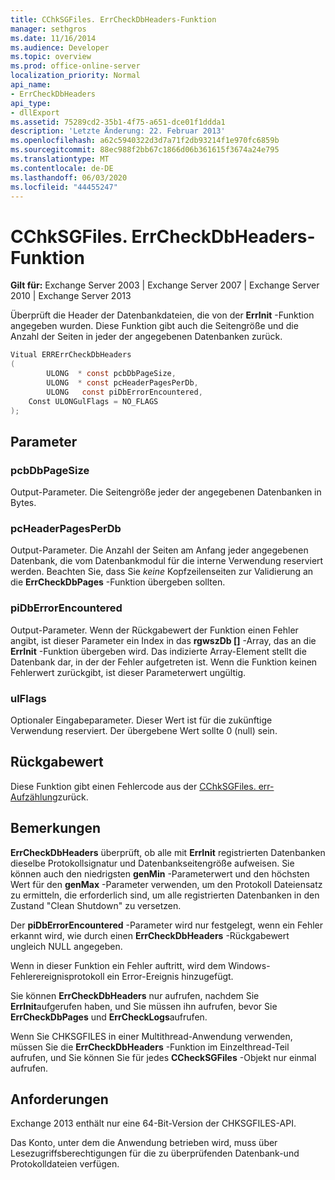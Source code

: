 ```yaml
---
title: CChkSGFiles. ErrCheckDbHeaders-Funktion
manager: sethgros
ms.date: 11/16/2014
ms.audience: Developer
ms.topic: overview
ms.prod: office-online-server
localization_priority: Normal
api_name:
- ErrCheckDbHeaders
api_type:
- dllExport
ms.assetid: 75289cd2-35b1-4f75-a651-dce01f1ddda1
description: 'Letzte Änderung: 22. Februar 2013'
ms.openlocfilehash: a62c5940322d3d7a71f2db93214f1e970fc6859b
ms.sourcegitcommit: 88ec988f2bb67c1866d06b361615f3674a24e795
ms.translationtype: MT
ms.contentlocale: de-DE
ms.lasthandoff: 06/03/2020
ms.locfileid: "44455247"
---
```

# <a name="cchksgfileserrcheckdbheaders-function"></a>CChkSGFiles. ErrCheckDbHeaders-Funktion

**Gilt für:** Exchange Server 2003 | Exchange Server 2007 | Exchange Server 2010 | Exchange Server 2013 
  
Überprüft die Header der Datenbankdateien, die von der **ErrInit** -Funktion angegeben wurden. Diese Funktion gibt auch die Seitengröße und die Anzahl der Seiten in jeder der angegebenen Datenbanken zurück. 
  
```cs
Vitual ERRErrCheckDbHeaders  
(
        ULONG  * const pcbDbPageSize,
        ULONG  * const pcHeaderPagesPerDb,
        ULONG   const piDbErrorEncountered,
    Const ULONGulFlags = NO_FLAGS
);

```

## <a name="parameters"></a>Parameter

### <a name="pcbdbpagesize"></a>pcbDbPageSize 
  
Output-Parameter. Die Seitengröße jeder der angegebenen Datenbanken in Bytes.
    
### <a name="pcheaderpagesperdb"></a>pcHeaderPagesPerDb 
  
Output-Parameter. Die Anzahl der Seiten am Anfang jeder angegebenen Datenbank, die vom Datenbankmodul für die interne Verwendung reserviert werden. Beachten Sie, dass Sie *keine* Kopfzeilenseiten zur Validierung an die **ErrCheckDbPages** -Funktion übergeben sollten. 
    
### <a name="pidberrorencountered"></a>piDbErrorEncountered
  
Output-Parameter. Wenn der Rückgabewert der Funktion einen Fehler angibt, ist dieser Parameter ein Index in das **rgwszDb []** -Array, das an die **ErrInit** -Funktion übergeben wird. Das indizierte Array-Element stellt die Datenbank dar, in der der Fehler aufgetreten ist. Wenn die Funktion keinen Fehlerwert zurückgibt, ist dieser Parameterwert ungültig. 
    
### <a name="ulflags"></a>ulFlags 
  
Optionaler Eingabeparameter. Dieser Wert ist für die zukünftige Verwendung reserviert. Der übergebene Wert sollte 0 (null) sein.
    
## <a name="return-value"></a>Rückgabewert

Diese Funktion gibt einen Fehlercode aus der [CChkSGFiles. err-Aufzählung](cchksgfiles-err-enumeration.md)zurück.
  
## <a name="remarks"></a>Bemerkungen

**ErrCheckDbHeaders** überprüft, ob alle mit **ErrInit** registrierten Datenbanken dieselbe Protokollsignatur und Datenbankseitengröße aufweisen. Sie können auch den niedrigsten **genMin** -Parameterwert und den höchsten Wert für den **genMax** -Parameter verwenden, um den Protokoll Dateiensatz zu ermitteln, die erforderlich sind, um alle registrierten Datenbanken in den Zustand "Clean Shutdown" zu versetzen. 
  
Der **piDbErrorEncountered** -Parameter wird nur festgelegt, wenn ein Fehler erkannt wird, wie durch einen **ErrCheckDbHeaders** -Rückgabewert ungleich NULL angegeben. 
  
Wenn in dieser Funktion ein Fehler auftritt, wird dem Windows-Fehlerereignisprotokoll ein Error-Ereignis hinzugefügt.
  
Sie können **ErrCheckDbHeaders** nur aufrufen, nachdem Sie **ErrInit**aufgerufen haben, und Sie müssen ihn aufrufen, bevor Sie **ErrCheckDbPages** und **ErrCheckLogs**aufrufen.
  
Wenn Sie CHKSGFILES in einer Multithread-Anwendung verwenden, müssen Sie die **ErrCheckDbHeaders** -Funktion im Einzelthread-Teil aufrufen, und Sie können Sie für jedes **CCheckSGFiles** -Objekt nur einmal aufrufen. 
  
## <a name="requirements"></a>Anforderungen

Exchange 2013 enthält nur eine 64-Bit-Version der CHKSGFILES-API.
  
Das Konto, unter dem die Anwendung betrieben wird, muss über Lesezugriffsberechtigungen für die zu überprüfenden Datenbank-und Protokolldateien verfügen.
  

